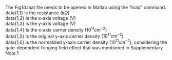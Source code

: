 The Fig1d.mat file needs to be opened in Matlab using the "load" command.\
data{1,1} is the resistance ($k\Omega$)\
data{1,2} is the x-axis voltage (V)\
data{1,3} is the y-axis voltage (V)\
data{1,4} is the x-axis carrier density ($10^{11} cm^{-2}$)\
data{1,5} is the original y-axis carrier density ($10^{11} cm^{-2}$)\
data{1,6} is the normalized y-axis carrier density ($10^{11} cm^{-2}$), considering the gate-dependent fringing field effect that was mentioned in Supplementary Note 1